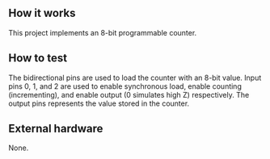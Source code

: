 <!---

This file is used to generate your project datasheet. Please fill in the information below and delete any unused
sections.

You can also include images in this folder and reference them in the markdown. Each image must be less than
512 kb in size, and the combined size of all images must be less than 1 MB.
-->

## How it works

This project implements an 8-bit programmable counter.

## How to test

The bidirectional pins are used to load the counter with an 8-bit value. Input pins 0, 1, and 2 are used to enable synchronous load, enable counting (incrementing), and enable output (0 simulates high Z) respectively. The output pins represents the value stored in the counter.

## External hardware

None.
